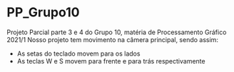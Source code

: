 # PP_Grupo10
Projeto Parcial parte 3 e 4 do Grupo 10, matéria de Processamento Gráfico 2021/1
Nosso projeto tem movimento na câmera principal, sendo assim:
- As setas do teclado movem para os lados
- As teclas W e S movem para frente e para trás respectivamente 
